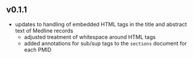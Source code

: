 ## v0.1.1
* updates to handling of embedded HTML tags in the title and abstract text of Medline records
  * adjusted treatment of whitespace around HTML tags
  * added annotations for sub/sup tags to the `sections` document for each PMID